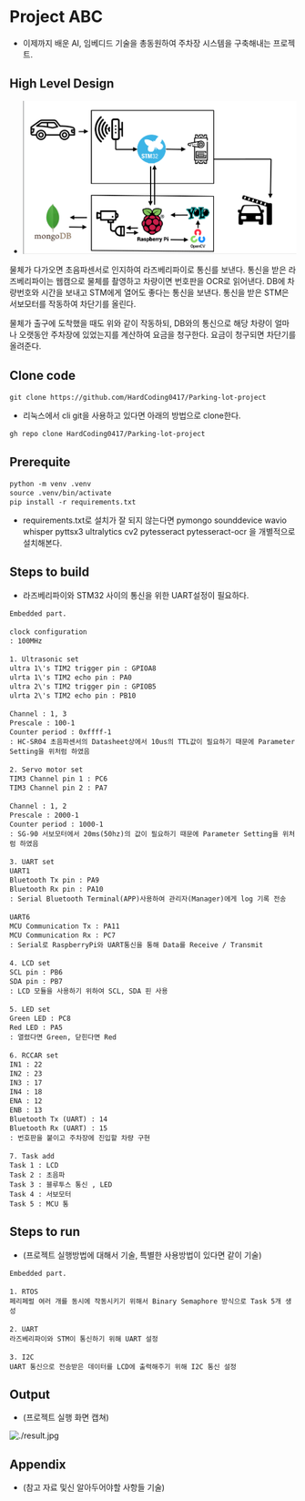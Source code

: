 # Project ABC

* 이제까지 배운 AI, 임베디드 기술을 총동원하여 주차장 시스템을 구축해내는 프로젝트.

## High Level Design

* ![./High_Level_Design.png](./High_Level_Design.png)

물체가 다가오면 초음파센서로 인지하여 라즈베리파이로 통신를 보낸다.
통신을 받은 라즈베리파이는 웹캠으로 물체를 촬영하고
차량이면 번호판을 OCR로 읽어낸다.
DB에 차량번호와 시간을 보내고
STM에게 열어도 좋다는 통신을 보낸다.
통신을 받은 STM은 서보모터를 작동하여 차단기를 올린다.

물체가 출구에 도착했을 때도 위와 같이 작동하되,
DB와의 통신으로 해당 차량이 얼마나 오랫동안 주차장에 있었는지를 계산하여 요금을 청구한다.
요금이 청구되면 차단기를 올려준다.

## Clone code

```shell
git clone https://github.com/HardCoding0417/Parking-lot-project
```

* 리눅스에서 cli git을 사용하고 있다면 아래의 방법으로 clone한다.

```shell
gh repo clone HardCoding0417/Parking-lot-project
```

## Prerequite

```shell
python -m venv .venv
source .venv/bin/activate
pip install -r requirements.txt
```
* requirements.txt로 설치가 잘 되지 않는다면
pymongo
sounddevice 
wavio
whisper
pyttsx3
ultralytics
cv2
pytesseract
pytesseract-ocr
을 개별적으로 설치해본다.

## Steps to build

* 라즈베리파이와 STM32 사이의 통신을 위한 UART설정이 필요하다.

```shell
Embedded part.

clock configuration
: 100MHz

1. Ultrasonic set
ultra 1\'s TIM2 trigger pin : GPIOA8
ulrta 1\'s TIM2 echo pin : PA0
ultra 2\'s TIM2 trigger pin : GPIOB5
ulrta 2\'s TIM2 echo pin : PB10

Channel : 1, 3
Prescale : 100-1
Counter period : 0xffff-1
: HC-SR04 초음파센서의 Datasheet상에서 10us의 TTL값이 필요하기 때문에 Parameter Setting을 위처럼 하였음

2. Servo motor set
TIM3 Channel pin 1 : PC6
TIM3 Channel pin 2 : PA7

Channel : 1, 2 
Prescale : 2000-1
Counter period : 1000-1
: SG-90 서보모터에서 20ms(50hz)의 값이 필요하기 때문에 Parameter Setting을 위처럼 하였음

3. UART set
UART1
Bluetooth Tx pin : PA9
Bluetooth Rx pin : PA10
: Serial Bluetooth Terminal(APP)사용하여 관리자(Manager)에게 log 기록 전송

UART6
MCU Communication Tx : PA11
MCU Communication Rx : PC7
: Serial로 RaspberryPi와 UART통신을 통해 Data를 Receive / Transmit

4. LCD set
SCL pin : PB6
SDA pin : PB7
: LCD 모듈을 사용하기 위하여 SCL, SDA 핀 사용

5. LED set
Green LED : PC8
Red LED : PA5
: 열렸다면 Green, 닫힌다면 Red

6. RCCAR set
IN1 : 22
IN2 : 23
IN3 : 17
IN4 : 18
ENA : 12
ENB : 13
Bluetooth Tx (UART) : 14
Bluetooth Rx (UART) : 15
: 번호판을 붙이고 주차장에 진입할 차량 구현

7. Task add
Task 1 : LCD
Task 2 : 초음파
Task 3 : 블루투스 통신 , LED
Task 4 : 서보모터
Task 5 : MCU 통

```

## Steps to run

* (프로젝트 실행방법에 대해서 기술, 특별한 사용방법이 있다면 같이 기술)

```shell
Embedded part.

1. RTOS
페리페럴 여러 개를 동시에 작동시키기 위해서 Binary Semaphore 방식으로 Task 5개 생성

2. UART
라즈베리파이와 STM이 통신하기 위해 UART 설정

3. I2C
UART 통신으로 전송받은 데이터를 LCD에 출력해주기 위해 I2C 통신 설정

```

## Output

* (프로젝트 실행 화면 캡쳐)

![./result.jpg](./result.jpg)

## Appendix

* (참고 자료 및신 알아두어야할 사항들 기술)
